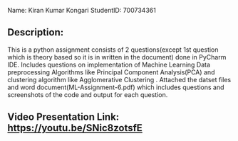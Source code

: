 Name: Kiran Kumar Kongari
StudentID: 700734361

Description: 
------------
This is a python assignment consists of 2 questions(except 1st question which is theory based so it is in written in the document) done in PyCharm IDE. Includes questions on implementation of Machine Learning Data preprocessing Algorithms like Principal Component Analysis(PCA) and clustering algorithm like Agglomerative Clustering . Attached the datset files and word document(ML-Assignment-6.pdf) which includes questions and screenshots of the code and output for each question.

Video Presentation Link: https://youtu.be/SNic8zotsfE
-----------------------
